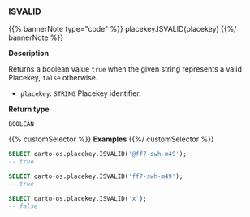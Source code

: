 ### ISVALID

{{% bannerNote type="code" %}}
placekey.ISVALID(placekey)
{{%/ bannerNote %}}

**Description**

Returns a boolean value `true` when the given string represents a valid Placekey, `false` otherwise.

* `placekey`: `STRING` Placekey identifier.

**Return type**

`BOOLEAN`

{{% customSelector %}}
**Examples**
{{%/ customSelector %}}

```sql
SELECT carto-os.placekey.ISVALID('@ff7-swh-m49');
-- true
```

```sql
SELECT carto-os.placekey.ISVALID('ff7-swh-m49');
-- true
```

```sql
SELECT carto-os.placekey.ISVALID('x');
-- false
```